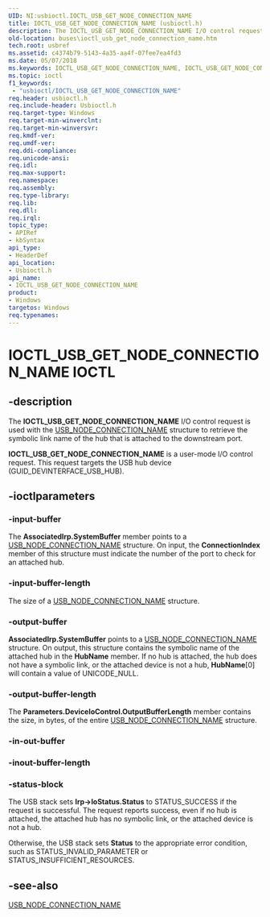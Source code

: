```yaml
---
UID: NI:usbioctl.IOCTL_USB_GET_NODE_CONNECTION_NAME
title: IOCTL_USB_GET_NODE_CONNECTION_NAME (usbioctl.h)
description: The IOCTL_USB_GET_NODE_CONNECTION_NAME I/O control request is used with the USB_NODE_CONNECTION_NAME structure to retrieve the symbolic link name of the hub that is attached to the downstream port.IOCTL_USB_GET_NODE_CONNECTION_NAME is a user-mode I/O control request. This request targets the USB hub device (GUID_DEVINTERFACE_USB_HUB).
old-location: buses\ioctl_usb_get_node_connection_name.htm
tech.root: usbref
ms.assetid: c4374b79-5143-4a35-aa4f-07fee7ea4fd3
ms.date: 05/07/2018
ms.keywords: IOCTL_USB_GET_NODE_CONNECTION_NAME, IOCTL_USB_GET_NODE_CONNECTION_NAME control, IOCTL_USB_GET_NODE_CONNECTION_NAME control code [Buses], buses.ioctl_usb_get_node_connection_name, usbioctl/IOCTL_USB_GET_NODE_CONNECTION_NAME, usbirp_d571c9e6-0caf-4746-bd69-b55fa6a3a407.xml
ms.topic: ioctl
f1_keywords:
 - "usbioctl/IOCTL_USB_GET_NODE_CONNECTION_NAME"
req.header: usbioctl.h
req.include-header: Usbioctl.h
req.target-type: Windows
req.target-min-winverclnt: 
req.target-min-winversvr: 
req.kmdf-ver: 
req.umdf-ver: 
req.ddi-compliance: 
req.unicode-ansi: 
req.idl: 
req.max-support: 
req.namespace: 
req.assembly: 
req.type-library: 
req.lib: 
req.dll: 
req.irql: 
topic_type:
- APIRef
- kbSyntax
api_type:
- HeaderDef
api_location:
- Usbioctl.h
api_name:
- IOCTL_USB_GET_NODE_CONNECTION_NAME
product:
- Windows
targetos: Windows
req.typenames: 
---
```


# IOCTL_USB_GET_NODE_CONNECTION_NAME IOCTL


## -description



The <b>IOCTL_USB_GET_NODE_CONNECTION_NAME</b> I/O control request is used with the <a href="https://docs.microsoft.com/windows-hardware/drivers/ddi/content/usbioctl/ns-usbioctl-_usb_node_connection_name">USB_NODE_CONNECTION_NAME</a> structure to retrieve the symbolic link name of the hub that is attached to the downstream port.

<b>IOCTL_USB_GET_NODE_CONNECTION_NAME</b> is a user-mode I/O control request. This request targets the USB hub device (GUID_DEVINTERFACE_USB_HUB).




## -ioctlparameters




### -input-buffer

The <b>AssociatedIrp.SystemBuffer</b> member points to a <a href="https://docs.microsoft.com/windows-hardware/drivers/ddi/content/usbioctl/ns-usbioctl-_usb_node_connection_name">USB_NODE_CONNECTION_NAME</a> structure. On input, the <b>ConnectionIndex</b> member of this structure must indicate the number of the port to check for an attached hub.


### -input-buffer-length

The size of a <a href="https://docs.microsoft.com/windows-hardware/drivers/ddi/content/usbioctl/ns-usbioctl-_usb_node_connection_name">USB_NODE_CONNECTION_NAME</a> structure.


### -output-buffer

<b>AssociatedIrp.SystemBuffer</b> points to a <a href="https://docs.microsoft.com/windows-hardware/drivers/ddi/content/usbioctl/ns-usbioctl-_usb_node_connection_name">USB_NODE_CONNECTION_NAME</a> structure. On output, this structure contains the symbolic name of the attached hub in the <b>HubName</b> member. If no hub is attached, the hub does not have a symbolic link, or the attached device is not a hub, <b>HubName</b>[0] will contain a value of UNICODE_NULL.


### -output-buffer-length

The <b>Parameters.DeviceIoControl.OutputBufferLength</b> member contains the size, in bytes, of the entire <a href="https://docs.microsoft.com/windows-hardware/drivers/ddi/content/usbioctl/ns-usbioctl-_usb_node_connection_name">USB_NODE_CONNECTION_NAME</a> structure.


### -in-out-buffer








### -inout-buffer-length








### -status-block

The USB stack sets <b>Irp->IoStatus.Status</b> to STATUS_SUCCESS if the request is successful. The request reports success, even if no hub is attached, the attached hub has no symbolic link, or the attached device is not a hub.

Otherwise, the USB stack sets <b>Status</b> to the appropriate error condition, such as STATUS_INVALID_PARAMETER or STATUS_INSUFFICIENT_RESOURCES.


## -see-also




<a href="https://docs.microsoft.com/windows-hardware/drivers/ddi/content/usbioctl/ns-usbioctl-_usb_node_connection_name">USB_NODE_CONNECTION_NAME</a>
 

 


